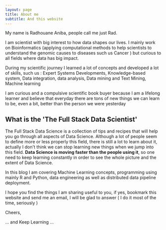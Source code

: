 ```yaml
---
layout: page
title: About me
subtitle: And this website
---
```


My name is Radhouane Aniba, people call me just Rad.

I am scientist with big interest to how data shapes our lives. I mainly work on Bioinformatics (applying computational methods to help scientists to understand the genomic causes to diseases such us Cancer ) but curious to all fields where data has big impact.

During my scientific journey I learned a lot of concepts and developed a lot of skills, such us : Expert Systems Developments, Knowledge-based system, Data integration, data analysis, Data mining and Text Mining, Machine learning

I am curious and a compulsive scientific book buyer because I am a lifelong learner and believe that everyday there are tons of new things we can learn to be, even a bit, better than the person we were yesterday

## What is the 'The Full Stack Data Scientist'

The Full Stack Data Science is a collection of tips and recipes that will help you go through all aspects of Data Science. Although a lot of people seem to define more or less properly this field, there is still a lot to learn about it, actually I don't think we can stop learning new things when we jump into this field. **Data Science is moving faster than the people using it**, so one need to keep learning constantly in order to see the whole picture and the extent of Data Science.

In this blog I am covering Machine Learning concepts, programming using mainly R and Python, data engineering as well as distributed data pipeline deployment.

I hope you find the things I am sharing useful to you, if yes, bookmark this website and send me an email, I will be glad to answer ( I do it most of the time, seriously )

Cheers,

... and Keep Learning ...
